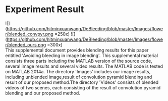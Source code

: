 # Experiment Result

![](https://github.com/hitminxuanwang/DeBleeding/blob/master/Images/flower/blended_convpyr.png =250x)
![](https://github.com/hitminxuanwang/DeBleeding/blob/master/Images/flower/blended_ours.png =300x)<br>
This supplemental document provides blending results for this paper entitled 'Avoiding bleeding in image
blending'. This supplemental material consists three parts including the MATLAB version of the source code,
several image results and several video results. The MATLAB code  is tested on MATLAB 2014a. The directory 
'Images' includes our image results, including unblended image,result of convolution pyramid blending and
result of our proposed method.The directory 'Videos' consists  of blended videos of two scenes, each consisting of 
the result of  convolution pyramid blending and our proposed method.

